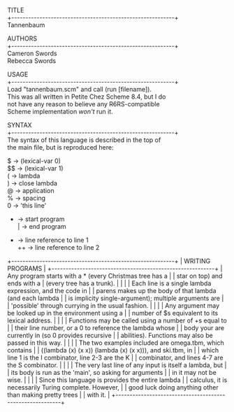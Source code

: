 TITLE                     
+----------------------------------------------------------+  
Tannenbaum                                               

AUTHORS                                                  
+----------------------------------------------------------+  
Cameron Swords                                           
Rebecca Swords                                           


USAGE                                                    
+----------------------------------------------------------+  
Load "tannenbaum.scm" and call (run [filename]).         
This was all written in Petite Chez Scheme 8.4, but I do   
not have any reason to believe any R6RS-compatible         
Scheme implementation *won't* run it.                      


SYNTAX                                                   
+----------------------------------------------------------+  
 The syntax of this language is described in the top of   
 the main file, but is reproduced here:                   
                                                        
  $ -> (lexical-var 0)                                    
 $$ -> (lexical-var 1)                                    
  ( -> lambda                                             
  ) -> close lambda                                       
  @ -> application                                        
  % -> spacing                                            
  0 -> 'this line'                                        
  * -> start program                                      
  | -> end program                                        
  + -> line reference to line 1                           
  ++ -> line reference to line 2                     

+----------------------------------------------------------+
| WRITING PROGRAMS                                         |
+----------------------------------------------------------+
| Any program starts with a * (every Christmas tree has a  |
| star on top) and ends with a | (every tree has a trunk). |
|                                                          |
| Each line is a single lambda expression, and the code in |
| parens makes up the body of that lambda (and each lambda |
| is implicity single-argument); multiple arguments are    |
| 'possible' through currying in the usual fashion.        |
|                                                          |
| Any argument may be looked up in the environment using a |
| number of $s equivalent to its lexical address.          |
|                                                          |
| Functions may be called using a number of +s equal to    |
| their line number, or a 0 to reference the lambda whose  |
| body your are currently in (so 0 provides recursive      |
| abilities). Functions may also be passed in this way.    |
|                                                          |
| The two examples included are omega.tbm, which contains  |
| ((lambda (x) (x x)) (lambda (x) (x x))), and ski.tbm, in |
| which line 1 is the I combinator, line 2-3 are the K     |
| combinator, and lines 4-7 are the S combinator.          |
|                                                          |
| The very last line of any input is itself a lambda, but  |
| its body is run as the 'main', so asking for arguments   |
| in it may not be wise.                                   |
|                                                          |
| Since this language is provides the entire lambda        |
| calculus, it is necessarily Turing complete. However,    |
| good luck doing anything other than making pretty trees  |
| with it.                                                 |
+----------------------------------------------------------+

